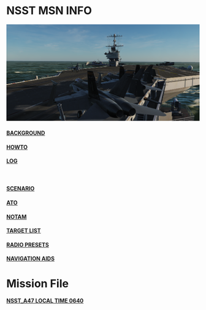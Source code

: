 # NSST MSN INFO

![Front IMG](/Docs/front_img.PNG)  

####  [BACKGROUND](/Docs/background.md)  
####  [HOWTO](/Docs/howto.md)  
####  [LOG](/Docs/log.md)  
  <br>
  
####  [SCENARIO](/Docs/scenario.md)  
####  [ATO](/Docs/ATO.md)  
####  [NOTAM](/Docs/NOTAM.md)  
####  [TARGET LIST](/Docs/targets/maintgtlist.md)  
####  [RADIO PRESETS](/Docs/radiopresets.md)  
####  [NAVIGATION AIDS](/Docs/navigation.md)  
  
# Mission File

####  [NSST_A47 LOCAL TIME 0640](/Docs/NSST_A47_RELEASE.miz)